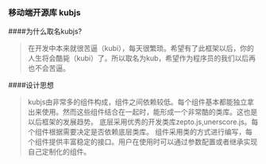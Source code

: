 ### 移动端开源库 kubjs

####为什么取名kubjs?

>在开发中本来就很苦逼（kubi），每天很繁琐。希望有了此框架以后，你的人生将会酷毙（kubi）了。所以取名为kub，希望作为程序员的我们以后再也不会苦逼。

####设计思想

>kubjs由非常多的组件构成，组件之间依赖较低。每个组件基本都能独立拿出来使用。然而这些组件结合在一起时，能形成一个非常酷的类库。这也是以后框架的发展趋势。
>底层采用优秀的开发类库zepto.js,unerscore.js。每个组件根据需要决定是否依赖底层类库。
>组件采用类的方式进行编写，每个组件提供丰富稳定的接口。用户在使用时可以通过参数配置或者继承实现自己定制化的组件。
